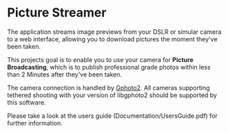 # Picture Streamer

The application streams image previews from your DSLR or simular
camera to a web interface, allowing you to download pictures
the moment they've been taken.

This projects goal is to enable you to use your camera for
**Picture Broadcasting**, which is to publish professional grade photos
within less than 2 Minutes after they've been taken.

The camera connection is handled by [Gphoto2](http://www.gphoto.org/).
All cameras supporting tethered shooting with your version of libgphoto2
should be supported by this software.

Please take a look at the users guide (Documentation/UsersGuide.pdf) for
further information.

